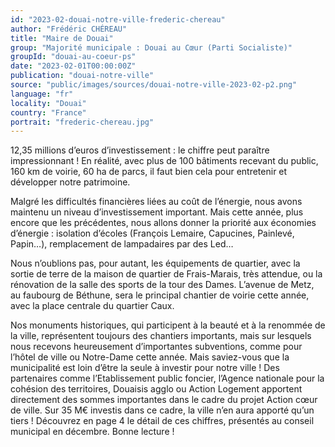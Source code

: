 ```yaml
---
id: "2023-02-douai-notre-ville-frederic-chereau"
author: "Frédéric CHÉREAU"
title: "Maire de Douai"
group: "Majorité municipale : Douai au Cœur (Parti Socialiste)"
groupId: "douai-au-coeur-ps"
date: "2023-02-01T00:00:00Z"
publication: "douai-notre-ville"
source: "public/images/sources/douai-notre-ville-2023-02-p2.png"
language: "fr"
locality: "Douai"
country: "France"
portrait: "frederic-chereau.jpg"
---
```


12,35 millions d’euros d’investissement : le chiffre peut paraître impressionnant ! En réalité, avec plus de 100 bâtiments recevant du public, 160 km de voirie, 60 ha de parcs, il faut bien cela pour entretenir et développer notre patrimoine.

Malgré les difficultés financières liées au coût de l’énergie, nous avons maintenu un niveau d’investissement important. Mais cette année, plus encore que les précédentes, nous allons donner la priorité aux économies d’énergie : isolation d’écoles (François Lemaire, Capucines, Painlevé, Papin…), remplacement de lampadaires par des Led…

Nous n’oublions pas, pour autant, les équipements de quartier, avec la sortie de terre de la maison de quartier de Frais-Marais, très attendue, ou la rénovation de la salle des sports de la tour des Dames. L’avenue de Metz, au faubourg de Béthune, sera le principal chantier de voirie cette année, avec la place centrale du quartier Caux.

Nos monuments historiques, qui participent à la beauté et à la renommée de la ville, représentent toujours des chantiers importants, mais sur lesquels nous recevons heureusement d’importantes subventions, comme pour l’hôtel de ville ou Notre-Dame cette année.
Mais saviez-vous que la municipalité est loin d’être la seule à investir pour notre ville !
Des partenaires comme l’Etablissement public foncier, l’Agence nationale pour la cohésion des territoires, Douaisis agglo ou Action Logement apportent directement des sommes importantes dans le cadre du projet Action cœur de ville. Sur 35 M€ investis dans ce cadre, la ville n’en aura apporté qu’un tiers ! Découvrez en page 4 le détail de ces chiffres, présentés au conseil municipal en décembre. Bonne lecture !
